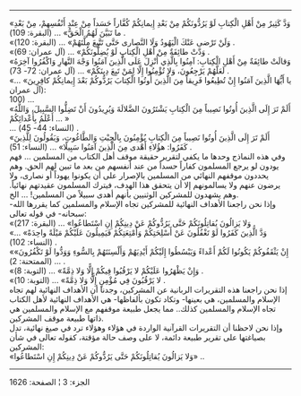 ------------------------------------------------------------------------

«وَدَّ كَثِيرٌ مِنْ أَهْلِ الْكِتابِ لَوْ يَرُدُّونَكُمْ مِنْ بَعْدِ إِيمانِكُمْ كُفَّاراً حَسَداً مِنْ عِنْدِ
أَنْفُسِهِمْ، مِنْ بَعْدِ ما تَبَيَّنَ لَهُمُ الْحَقُّ» ... (البقرة: 109) .  
«وَلَنْ تَرْضى عَنْكَ الْيَهُودُ وَلَا النَّصارى حَتَّى تَتَّبِعَ مِلَّتَهُمْ» ... (البقرة: 120) .  
«وَدَّتْ طائِفَةٌ مِنْ أَهْلِ الْكِتابِ لَوْ يُضِلُّونَكُمْ» ... (آل عمران: 69) .  
«وَقالَتْ طائِفَةٌ مِنْ أَهْلِ الْكِتابِ: آمِنُوا بِالَّذِي أُنْزِلَ عَلَى الَّذِينَ آمَنُوا وَجْهَ النَّهارِ
وَاكْفُرُوا آخِرَهُ لَعَلَّهُمْ يَرْجِعُونَ، وَلا تُؤْمِنُوا إِلَّا لِمَنْ تَبِعَ دِينَكُمْ» ... (آل عمران:
72- 73) .  
«يا أَيُّهَا الَّذِينَ آمَنُوا إِنْ تُطِيعُوا فَرِيقاً مِنَ الَّذِينَ أُوتُوا الْكِتابَ يَرُدُّوكُمْ بَعْدَ
إِيمانِكُمْ كافِرِينَ» ... (آل عمران:  
100) ...  
«أَلَمْ تَرَ إِلَى الَّذِينَ أُوتُوا نَصِيباً مِنَ الْكِتابِ يَشْتَرُونَ الضَّلالَةَ وَيُرِيدُونَ أَنْ تَضِلُّوا
السَّبِيلَ، وَاللَّهُ أَعْلَمُ بِأَعْدائِكُمْ ... »  
... (النساء: 44- 45) .  
«أَلَمْ تَرَ إِلَى الَّذِينَ أُوتُوا نَصِيباً مِنَ الْكِتابِ يُؤْمِنُونَ بِالْجِبْتِ وَالطَّاغُوتِ، وَيَقُولُونَ
لِلَّذِينَ كَفَرُوا: هؤُلاءِ أَهْدى مِنَ الَّذِينَ آمَنُوا سَبِيلًا» ... (النساء: 51) .  
وفي هذه النماذج وحدها ما يكفي لتقرير حقيقة موقف أهل الكتاب من المسلمين
... فهم يودون لو يرجع المسلمون كفاراً حسداً من عند أنفسهم من بعد ما تبين
لهم الحق. وهم يحددون موقفهم النهائي من المسلمين بالإصرار على أن يكونوا
يهوداً أو نصارى، ولا يرضون عنهم ولا يسالمونهم إلا أن يتحقق هذا الهدف،
فيترك المسلمون عقيدتهم نهائياً. وهم يشهدون للمشركين الوثنيين بأنهم أهدى
سبيلاً من المسلمين! ... الخ.  
وإذا نحن راجعنا الأهداف النهائية للمشركين تجاه الإسلام والمسلمين كما
يقررها الله- سبحانه- في قوله تعالى:  
«وَلا يَزالُونَ يُقاتِلُونَكُمْ حَتَّى يَرُدُّوكُمْ عَنْ دِينِكُمْ إِنِ اسْتَطاعُوا» ... (البقرة: 217)
.  
«وَدَّ الَّذِينَ كَفَرُوا لَوْ تَغْفُلُونَ عَنْ أَسْلِحَتِكُمْ وَأَمْتِعَتِكُمْ فَيَمِيلُونَ عَلَيْكُمْ مَيْلَةً واحِدَةً»
... (النساء: 102) .  
«إِنْ يَثْقَفُوكُمْ يَكُونُوا لَكُمْ أَعْداءً وَيَبْسُطُوا إِلَيْكُمْ أَيْدِيَهُمْ وَأَلْسِنَتَهُمْ بِالسُّوءِ وَوَدُّوا
لَوْ تَكْفُرُونَ» ... (الممتحنة: 2) .  
«وَإِنْ يَظْهَرُوا عَلَيْكُمْ لا يَرْقُبُوا فِيكُمْ إِلًّا وَلا ذِمَّةً» ... (التوبة: 8) .  
«لا يَرْقُبُونَ فِي مُؤْمِنٍ إِلًّا وَلا ذِمَّةً» ... (التوبة: 10) .  
إذا نحن راجعنا هذه التقريرات الربانية عن المشركين، وجدنا أن الأهداف
النهائية لهم تجاه الإسلام والمسلمين، هي بعينها- وتكاد تكون بألفاظها- هي
الأهداف النهائية لأهل الكتاب تجاه الإسلام والمسلمين كذلك.. مما يجعل
طبيعة موقفهم مع الإسلام والمسلمين هي ذاتها طبيعة موقف المشركين.  
وإذا نحن لاحظنا أن التقريرات القرآنية الواردة في هؤلاء وهؤلاء ترد في صيغ
نهائية، تدل بصياغتها على تقرير طبيعة دائمة، لا على وصف حالة مؤقتة، كقوله
تعالى في شأن المشركين:  
«وَلا يَزالُونَ يُقاتِلُونَكُمْ حَتَّى يَرُدُّوكُمْ عَنْ دِينِكُمْ إِنِ اسْتَطاعُوا» ..

------------------------------------------------------------------------

الجزء: 3 ¦ الصفحة: 1626
